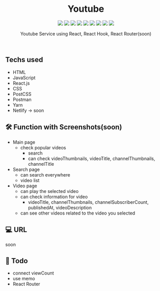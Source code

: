 <h1 align="center"> Youtube </h1>

<p align="center">
  
  <img src="https://img.shields.io/badge/Youtube-FF0000" />
  <img src="https://img.shields.io/badge/HTML-E34F26" />
  <img src="https://img.shields.io/badge/CSS-1572B6" />
  <img src="https://img.shields.io/badge/PostCSS-DD3A0A" />
  <img src="https://img.shields.io/badge/Javascript-F7DF1E" />
  <img src="https://img.shields.io/badge/React-61DAFB" />
  <img src="https://img.shields.io/badge/Postman-FF6C37" />
  <img src="https://img.shields.io/badge/Yarn-2C8EBB" />
  <img src="https://img.shields.io/badge/Netlify-00C7B7" />

  
   
</p>

<p align="center">
  Youtube Service using React, React Hook, React Router(soon)
</p>

<br/>

## Techs used
- HTML
- JavaScript
- React.js
- CSS
- PostCSS
- Postman
- Yarn
- Netlify -> soon

## 🛠 Function with Screenshots(soon)
- Main page
  - check popular videos
    - search
    - can check videoThumbnails, videoTitle, channelThumbnails, channelTitle
- Search page
  - can search everywhere
  - video list
- Video page
  - can play the selected video
  - can check information for video
    - videoTitle, channelThumbnails, channelSubscriberCount, publishedAt, videoDescription
  - can see other videos related to the video you selected

## 💻 URL
<p> soon </p>

## 📖 Todo
- connect viewCount
- use memo
- React Router
